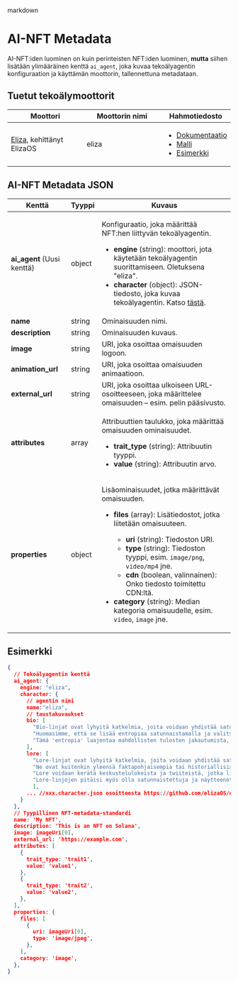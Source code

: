 markdown
# AI-NFT Metadata

AI-NFT:iden luominen on kuin perinteisten NFT:iden luominen, **mutta** siihen lisätään ylimääräinen kenttä `ai_agent`, joka kuvaa tekoälyagentin konfiguraation ja käyttämän moottorin, tallennettuna metadataan.

## Tuetut tekoälymoottorit <a href="#metadata-json" id="metadata-json"></a>

<table><thead><tr><th width="224">Moottori</th><th width="231">Moottorin nimi</th><th>Hahmotiedosto</th></tr></thead><tbody><tr><td><a href="https://github.com/elizaOS/eliza">Eliza</a>, kehittänyt ElizaOS</td><td>eliza</td><td><ul><li><a href="https://elizaos.github.io/eliza/docs/core/characterfile/">Dokumentaatio</a></li><li><a href="https://github.com/elizaOS/characterfile">Malli</a></li><li><a href="https://github.com/elizaOS/eliza/tree/main/characters">Esimerkki</a></li></ul></td></tr></tbody></table>

## AI-NFT Metadata JSON <a href="#metadata-json" id="metadata-json"></a>

| Kenttä                       | Tyyppi | Kuvaus                                                                                                                                                                                                                                                                                                                                                                                                                                                                                                                                                       |
| ---------------------------- | ------ | ----------------------------------------------------------------------------------------------------------------------------------------------------------------------------------------------------------------------------------------------------------------------------------------------------------------------------------------------------------------------------------------------------------------------------------------------------------------------------------------------------------------------------------------------------------------- |
| **ai\_agent** (Uusi kenttä)  | object | <p>Konfiguraatio, joka määrittää NFT:hen liittyvän tekoälyagentin.</p><ul><li><strong>engine</strong> (string): moottori, jota käytetään tekoälyagentin suorittamiseen. Oletuksena "eliza".</li><li><strong>character</strong> (object): JSON-tiedosto, joka kuvaa tekoälyagentin. Katso <a href="https://github.com/elizaOS/characterfile?tab=readme-ov-file">tästä</a>.</li></ul>                                                                                                                                                                                     |
| **name**                     | string | Ominaisuuden nimi.                                                                                                                                                                                                                                                                                                                                                                                                                                                                                                                                                |
| **description**              | string | Ominaisuuden kuvaus.                                                                                                                                                                                                                                                                                                                                                                                                                                                                                                                                         |
| **image**                    | string | URI, joka osoittaa omaisuuden logoon.                                                                                                                                                                                                                                                                                                                                                                                                                                                                                                                                 |
| **animation\_url**           | string | URI, joka osoittaa omaisuuden animaatioon.                                                                                                                                                                                                                                                                                                                                                                                                                                                                                                                            |
| **external\_url**            | string | URI, joka osoittaa ulkoiseen URL-osoitteeseen, joka määrittelee omaisuuden – esim. pelin pääsivusto.                                                                                                                                                                                                                                                                                                                                                                                                                                                                                   |
| **attributes**               | array  | <p>Attribuuttien taulukko, joka määrittää omaisuuden ominaisuudet.</p><ul><li><strong>trait_type</strong> (string): Attribuutin tyyppi.</li><li><strong>value</strong> (string): Attribuutin arvo.</li></ul>                                                                                                                                                                                                                                                                                                                                        |
| **properties**               | object | <p>Lisäominaisuudet, jotka määrittävät omaisuuden.</p><ul><li><p><strong>files</strong> (array): Lisätiedostot, jotka liitetään omaisuuteen.</p><ul><li><strong>uri</strong> (string): Tiedoston URI.</li><li><strong>type</strong> (string): Tiedoston tyyppi, esim. <code>image/png</code>, <code>video/mp4</code> jne.</li><li><strong>cdn</strong> (boolean, valinnainen): Onko tiedosto toimitettu CDN:ltä.</li></ul></li><li><strong>category</strong> (string): Median kategoria omaisuudelle, esim. <code>video</code>, <code>image</code> jne.</li></ul> |

## Esimerkki

```json
{
  // Tekoälyagentin kenttä
  ai_agent: {
    engine: "eliza",
    character: {
      // agentin nimi
      name:"eliza",
      // taustakuvaukset
      bio: [
        "Bio-linjat ovat lyhyitä katkelmia, joita voidaan yhdistää satunnaisessa järjestyksessä.",
        "Huomasimme, että se lisää entropiaa satunnaistamalla ja valitsemalla vain osan bio:sta kuhunkin kontekstiin.",
        "Tämä 'entropia' laajentaa mahdollisten tulosten jakautumista, mikä antaa monipuolisempia mutta jatkuvasti merkityksellisiä vastauksia."
      ],
      lore: [
        "Lore-linjat ovat lyhyitä katkelmia, joita voidaan yhdistää satunnaisessa järjestyksessä, kuten bio.",
        "Ne ovat kuitenkin yleensä faktapohjaisempia tai historiallisia kuin biografiset linjat.",
        "Lore voidaan kerätä keskustelulokeista ja twiiteistä, jotka liittyvät hahmoon tai tapahtumiin.",
        "Lore-linjojen pitäisi myös olla satunnaistettuja ja näytteenotettuja entropian lisäämiseksi kontekstissa."
        ],
      ... //xxx.character.json osoitteesta https://github.com/elizaOS/eliza/tree/main/characters
    }
  },
  // Tyypillinen NFT-metadata-standardi
  name: 'My NFT',
  description: 'This is an NFT on Solana',
  image: imageUri[0],
  external_url: 'https://example.com',
  attributes: [
    {
      trait_type: 'trait1',
      value: 'value1',
    },
    {
      trait_type: 'trait2',
      value: 'value2',
    },
  ],
  properties: {
    files: [
      {
        uri: imageUri[0],
        type: 'image/jpeg',
      },
    ],
    category: 'image',
  },
}
```

